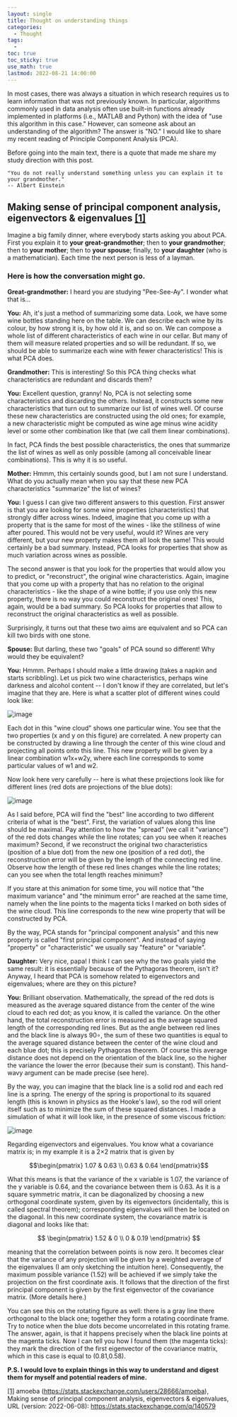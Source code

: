 ```yaml
---
layout: single
title: Thought on understanding things
categories: 
  - Thought
tags:       
  - 
toc: true
toc_sticky: true
use_math: true
lastmod: 2022-08-21 14:00:00
---
```


In most cases, there was always a situation in which research requires us to learn information that was not previously known. In particular, algorithms commonly used in data analysis often use built-in functions already implemented in platforms (i.e., MATLAB and Python) with the idea of "use this algorithm in this case." However, can someone ask about an understanding of the algorithm? The answer is "NO." I would like to share my recent reading of Principle Component Analysis (PCA).

Before going into the main text, there is a quote that made me share my study direction with this post.

```
"You do not really understand something unless you can explain it to your grandmother."
-- Albert Einstein
```

## Making sense of principal component analysis, eigenvectors & eigenvalues <b id="a1">[[1]](#f1)</b>


Imagine a big family dinner, where everybody starts asking you about PCA. First you explain it to **your great-grandmother**; then to **your grandmother**; then to **your mother**; then to **your spouse**; finally, to **your daughter** (who is a mathematician). Each time the next person is less of a layman.

### Here is how the conversation might go.

**Great-grandmother:** I heard you are studying "Pee-See-Ay". I wonder what that is...

**You:** Ah, it's just a method of summarizing some data. Look, we have some wine bottles standing here on the table. We can describe each wine by its colour, by how strong it is, by how old it is, and so on. We can compose a whole list of different characteristics of each wine in our cellar. But many of them will measure related properties and so will be redundant. If so, we should be able to summarize each wine with fewer characteristics! This is what PCA does.

**Grandmother:** This is interesting! So this PCA thing checks what characteristics are redundant and discards them?

**You:** Excellent question, granny! No, PCA is not selecting some characteristics and discarding the others. Instead, it constructs some new characteristics that turn out to summarize our list of wines well. Of course these new characteristics are constructed using the old ones; for example, a new characteristic might be computed as wine age minus wine acidity level or some other combination like that (we call them linear combinations).

In fact, PCA finds the best possible characteristics, the ones that summarize the list of wines as well as only possible (among all conceivable linear combinations). This is why it is so useful.

**Mother:** Hmmm, this certainly sounds good, but I am not sure I understand. What do you actually mean when you say that these new PCA characteristics "summarize" the list of wines?

**You:** I guess I can give two different answers to this question. First answer is that you are looking for some wine properties (characteristics) that strongly differ across wines. Indeed, imagine that you come up with a property that is the same for most of the wines - like the stillness of wine after poured. This would not be very useful, would it? Wines are very different, but your new property makes them all look the same! This would certainly be a bad summary. Instead, PCA looks for properties that show as much variation across wines as possible.

The second answer is that you look for the properties that would allow you to predict, or "reconstruct", the original wine characteristics. Again, imagine that you come up with a property that has no relation to the original characteristics - like the shape of a wine bottle; if you use only this new property, there is no way you could reconstruct the original ones! This, again, would be a bad summary. So PCA looks for properties that allow to reconstruct the original characteristics as well as possible.

Surprisingly, it turns out that these two aims are equivalent and so PCA can kill two birds with one stone.

**Spouse:** But darling, these two "goals" of PCA sound so different! Why would they be equivalent?

**You:** Hmmm. Perhaps I should make a little drawing (takes a napkin and starts scribbling). Let us pick two wine characteristics, perhaps wine darkness and alcohol content -- I don't know if they are correlated, but let's imagine that they are. Here is what a scatter plot of different wines could look like:

![image](https://user-images.githubusercontent.com/15663593/185815834-3b0a3cda-cdf0-4c6b-a911-c07132d552e0.png)

Each dot in this "wine cloud" shows one particular wine. You see that the two properties (x and y on this figure) are correlated. A new property can be constructed by drawing a line through the center of this wine cloud and projecting all points onto this line. This new property will be given by a linear combination w1x+w2y, where each line corresponds to some particular values of w1 and w2.

Now look here very carefully -- here is what these projections look like for different lines (red dots are projections of the blue dots):

![image](https://i.stack.imgur.com/Q7HIP.gif)

As I said before, PCA will find the "best" line according to two different criteria of what is the "best". First, the variation of values along this line should be maximal. Pay attention to how the "spread" (we call it "variance") of the red dots changes while the line rotates; can you see when it reaches maximum? Second, if we reconstruct the original two characteristics (position of a blue dot) from the new one (position of a red dot), the reconstruction error will be given by the length of the connecting red line. Observe how the length of these red lines changes while the line rotates; can you see when the total length reaches minimum?

If you stare at this animation for some time, you will notice that "the maximum variance" and "the minimum error" are reached at the same time, namely when the line points to the magenta ticks I marked on both sides of the wine cloud. This line corresponds to the new wine property that will be constructed by PCA.

By the way, PCA stands for "principal component analysis" and this new property is called "first principal component". And instead of saying "property" or "characteristic" we usually say "feature" or "variable".

**Daughter:** Very nice, papa! I think I can see why the two goals yield the same result: it is essentially because of the Pythagoras theorem, isn't it? Anyway, I heard that PCA is somehow related to eigenvectors and eigenvalues; where are they on this picture?

**You:** Brilliant observation. Mathematically, the spread of the red dots is measured as the average squared distance from the center of the wine cloud to each red dot; as you know, it is called the variance. On the other hand, the total reconstruction error is measured as the average squared length of the corresponding red lines. But as the angle between red lines and the black line is always 90∘, the sum of these two quantities is equal to the average squared distance between the center of the wine cloud and each blue dot; this is precisely Pythagoras theorem. Of course this average distance does not depend on the orientation of the black line, so the higher the variance the lower the error (because their sum is constant). This hand-wavy argument can be made precise (see here).

By the way, you can imagine that the black line is a solid rod and each red line is a spring. The energy of the spring is proportional to its squared length (this is known in physics as the Hooke's law), so the rod will orient itself such as to minimize the sum of these squared distances. I made a simulation of what it will look like, in the presence of some viscous friction:

![image](https://i.stack.imgur.com/lNHqt.gif)

Regarding eigenvectors and eigenvalues. You know what a covariance matrix is; in my example it is a 2×2 matrix that is given by

```math
\begin{pmatrix}
1.07 & 0.63 \\
0.63 & 0.64 
\end{pmatrix}
```

What this means is that the variance of the x variable is 1.07, the variance of the y variable is 0.64, and the covariance between them is 0.63. As it is a square symmetric matrix, it can be diagonalized by choosing a new orthogonal coordinate system, given by its eigenvectors (incidentally, this is called spectral theorem); corresponding eigenvalues will then be located on the diagonal. In this new coordinate system, the covariance matrix is diagonal and looks like that:

$$
\begin{pmatrix}
1.52 & 0 \\
0    & 0.19 
\end{pmatrix}
$$

meaning that the correlation between points is now zero. It becomes clear that the variance of any projection will be given by a weighted average of the eigenvalues (I am only sketching the intuition here). Consequently, the maximum possible variance (1.52) will be achieved if we simply take the projection on the first coordinate axis. It follows that the direction of the first principal component is given by the first eigenvector of the covariance matrix. (More details here.)

You can see this on the rotating figure as well: there is a gray line there orthogonal to the black one; together they form a rotating coordinate frame. Try to notice when the blue dots become uncorrelated in this rotating frame. The answer, again, is that it happens precisely when the black line points at the magenta ticks. Now I can tell you how I found them (the magenta ticks): they mark the direction of the first eigenvector of the covariance matrix, which in this case is equal to (0.81,0.58).

**P.S. I would love to explain things in this way to understand and digest them for myself and potential readers of mine.**

<b id="f1"></b>[[1]](#a1) amoeba (https://stats.stackexchange.com/users/28666/amoeba), Making sense of principal component analysis, eigenvectors & eigenvalues, URL (version: 2022-06-08): https://stats.stackexchange.com/q/140579
